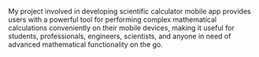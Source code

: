 My project involved in developing scientific calculator mobile app provides users with a powerful tool for performing complex mathematical calculations conveniently on their mobile devices, making it useful for students, professionals, engineers, scientists, and anyone in need of advanced mathematical functionality on the go.
